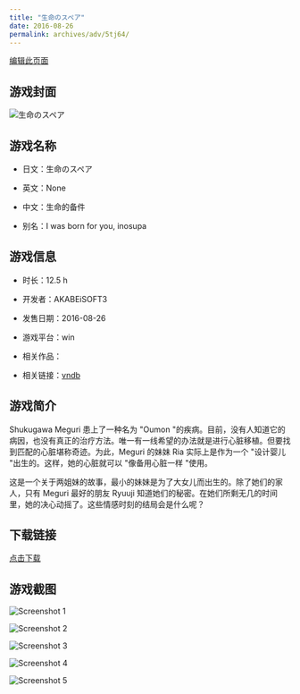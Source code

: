 ```yaml
---
title: "生命のスペア"
date: 2016-08-26
permalink: archives/adv/5tj64/
---
```

[编辑此页面](https://github.com/ACG-3/ADV3-source/blob/main/source/_posts/%E7%94%9F%E5%91%BD%E3%81%AE%E3%82%B9%E3%83%9A%E3%82%A2.md)

## 游戏封面

![生命のスペア](https://pan.timero.xyz/d/onedrive/img_lib_001/%E7%94%9F%E5%91%BD%E3%81%AE%E3%82%B9%E3%83%9A%E3%82%A2_cover.avif)


## 游戏名称

- 日文：生命のスペア
- 英文：None
- 中文：生命的备件

- 别名：I was born for you, inosupa


## 游戏信息

- 时长：12.5 h
- 开发者：AKABEiSOFT3
- 发售日期：2016-08-26
- 游戏平台：win
- 相关作品：

- 相关链接：[vndb](https://vndb.org/v19513)


## 游戏简介

Shukugawa Meguri 患上了一种名为 "Oumon "的疾病。目前，没有人知道它的病因，也没有真正的治疗方法。唯一有一线希望的办法就是进行心脏移植。但要找到匹配的心脏堪称奇迹。为此，Meguri 的妹妹 Ria 实际上是作为一个 "设计婴儿 "出生的。这样，她的心脏就可以 "像备用心脏一样 "使用。

这是一个关于两姐妹的故事，最小的妹妹是为了大女儿而出生的。除了她们的家人，只有 Meguri 最好的朋友 Ryuuji 知道她们的秘密。在她们所剩无几的时间里，她的决心动摇了。这些情感时刻的结局会是什么呢？




## 下载链接

[点击下载](https://pan.timero.xyz/onedrive/adv_lib_001/%E7%94%9F%E5%91%BD%E3%81%AE%E3%82%B9%E3%83%9A%E3%82%A2)


## 游戏截图


![Screenshot 1](https://pan.timero.xyz/d/onedrive/img_lib_001/%E7%94%9F%E5%91%BD%E3%81%AE%E3%82%B9%E3%83%9A%E3%82%A2_Screenshot_1.avif)

![Screenshot 2](https://pan.timero.xyz/d/onedrive/img_lib_001/%E7%94%9F%E5%91%BD%E3%81%AE%E3%82%B9%E3%83%9A%E3%82%A2_Screenshot_2.avif)

![Screenshot 3](https://pan.timero.xyz/d/onedrive/img_lib_001/%E7%94%9F%E5%91%BD%E3%81%AE%E3%82%B9%E3%83%9A%E3%82%A2_Screenshot_3.avif)

![Screenshot 4](https://pan.timero.xyz/d/onedrive/img_lib_001/%E7%94%9F%E5%91%BD%E3%81%AE%E3%82%B9%E3%83%9A%E3%82%A2_Screenshot_4.avif)

![Screenshot 5](https://pan.timero.xyz/d/onedrive/img_lib_001/%E7%94%9F%E5%91%BD%E3%81%AE%E3%82%B9%E3%83%9A%E3%82%A2_Screenshot_5.avif)

